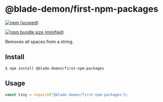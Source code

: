 # @blade-demon/first-npm-packages

[![npm (scoped)](https://img.shields.io/npm/v/@blade-demon/first-npm-packages.svg)](https://www.npmjs.com/package@blade-demon/first-npm-packages)

[![npm bundle size (minified)](https://img.shields.io/bundlephobia/min/@blade-demon/first-npm-packages.svg)](https://www.npmjs.com/package/@blade-demon/first-npm-packages)

Removes all spaces from a string.

## Install

```
$ npm install @blade-demon/first-npm-packages
```

## Usage

```js
const tiny = require("@blade-demon/first-npm-packages");
```
